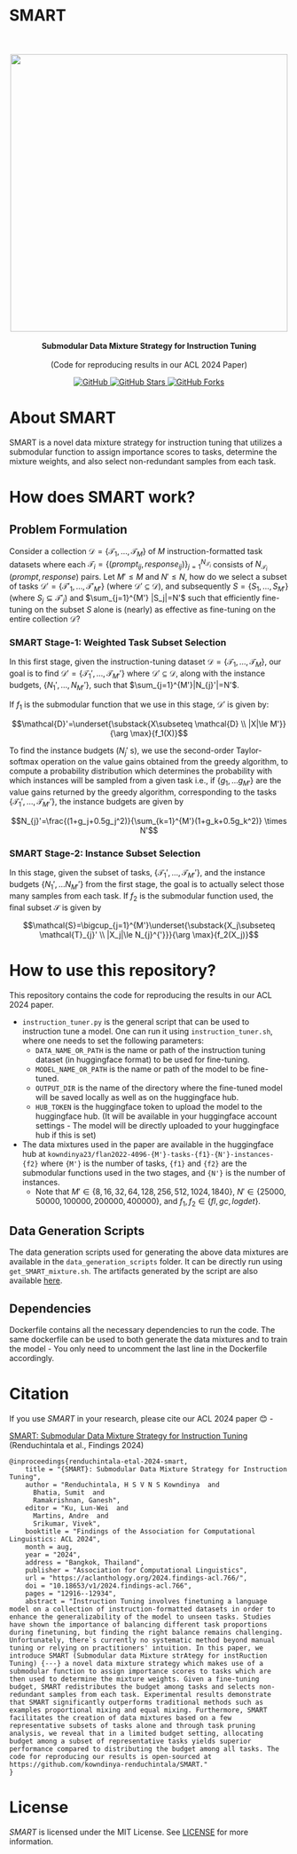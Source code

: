 # SMART

<p align="center">
    <br>
        &nbsp&nbsp&nbsp&nbsp&nbsp&nbsp&nbsp&nbsp&nbsp&nbsp&nbsp&nbsp
        <img src="https://github.com/kowndinya-renduchintala/SMART/blob/main/smart_logo.png" width="500" />
        <!-- <img src="smart_logo.png" width="500" /> -->
    </br>
    <br>
        <strong> Submodular Data Mixture Strategy for Instruction Tuning </strong>
    </br>
    <br>
        (Code for reproducing results in our ACL 2024 Paper)
    </br>
</p>

<p align="center">
    <a href="https://github.com/kowndinya-renduchintala/SMART/blob/main/LICENSE.txt">
        <img alt="GitHub" src="https://img.shields.io/github/license/kowndinya-renduchintala/SMART?color=blue">
    </a>
    <a href="#">
        <img alt="GitHub Stars" src="https://img.shields.io/github/stars/kowndinya-renduchintala/SMART">
    </a>
    <a href="#">
        <img alt="GitHub Forks" src="https://img.shields.io/github/forks/kowndinya-renduchintala/SMART">
    </a>
</p>

# About SMART

SMART is a novel data mixture strategy for instruction tuning that utilizes a submodular function to assign importance scores to tasks, determine the mixture weights, and also select non-redundant samples from each task.

# How does SMART work?

## Problem Formulation

Consider a collection $`\mathcal{D}=\{\mathcal{T}_1, \dots, \mathcal{T}_M\}`$ of $`M`$ instruction-formatted task datasets where each $`\mathcal{T}_i=\{(prompt_{ij}, response_{ij})\}_{j=1}^{N_{\mathcal{T}_i}}`$ consists of $`N_{\mathcal{T}_i}`$ $(prompt, response)$ pairs. Let $`M' \leq M`$ and $`N' \leq N`$, how do we select a subset of tasks $`\mathcal{D}'=\{\mathcal{T}'_1, \dots, \mathcal{T}'_{M'}\}`$ (where $`\mathcal{D}' \subseteq \mathcal{D}`$), and subsequently $`S=\{S_1, \dots, S_{M'}\}`$ (where $`S_j \subseteq \mathcal{T}'_j`$) and $`\sum_{j=1}^{M'} |S_j|=N'`$ such that efficiently fine-tuning on the subset $`S`$ alone is (nearly) as effective as fine-tuning on the entire collection $`\mathcal{D}`$?

### SMART Stage-1: Weighted Task Subset Selection

In this first stage, given the instruction-tuning dataset $`\mathcal{D}=\{\mathcal{T}_1, \dots, \mathcal{T}_M\}`$, our goal is to find $`\mathcal{D}'=\{\mathcal{T}_{1}', \dots, \mathcal{T}_{M'}'\}`$ where $`\mathcal{D}' \subseteq \mathcal{D}`$, along with the instance budgets, $`\{N_{1}', \dots, N_{M'}'\}`$, such that $`\sum_{j=1}^{M'}|N_{j}'|=N'`$.

If $`f_1`$ is the submodular function that we use in this stage, $`\mathcal{D}'`$ is given by:


```math
\mathcal{D}'=\underset{\substack{X\subseteq \mathcal{D} \\ |X|\le M'}}{\arg \max}{f_1(X)}
```

To find the instance budgets ($`N_{j}'`$ s), we use the second-order Taylor-softmax operation on the value gains obtained from the greedy algorithm, to compute a probability distribution which determines the probability with which instances will be sampled from a given task i.e., if $`\{g_1, \dots g_{M'}\}`$ are the value gains returned by the greedy algorithm, corresponding to the tasks $`\{\mathcal{T}_{1}', \dots, \mathcal{T}_{M'}'\}`$, the instance budgets are given by

```math
N_{j}'=\frac{(1+g_j+0.5g_j^2)}{\sum_{k=1}^{M'}(1+g_k+0.5g_k^2)} \times N'
```

### SMART Stage-2: Instance Subset Selection

In this stage, given the subset of tasks, $`\{\mathcal{T}_{1}', \dots, \mathcal{T}_{M'}'\}`$, and the instance budgets $`\{N_{1}', \dots N_{M'}'\}`$ from the first stage, the goal is to actually select those many samples from each task. If $`f_2`$ is the submodular function used, the final subset $`\mathcal{S}`$ is given by

```math
\mathcal{S}=\bigcup_{j=1}^{M'}\underset{\substack{X_j\subseteq \mathcal{T}_{j}' \\ |X_j|\le N_{j}^{'}}}{\arg \max}{f_2(X_j)}
```

# How to use this repository?

This repository contains the code for reproducing the results in our ACL 2024 paper. 

- ```instruction_tuner.py``` is the general script that can be used to instruction tune a model. One can run it using ```instruction_tuner.sh```, where one needs to set the following parameters:
    - ```DATA_NAME_OR_PATH``` is the name or path of the instruction tuning dataset (in huggingface format) to be used for fine-tuning.
    - ```MODEL_NAME_OR_PATH``` is the name or path of the model to be fine-tuned.
    - ```OUTPUT_DIR``` is the name of the directory where the fine-tuned model will be saved locally as well as on the huggingface hub.
    - ```HUB_TOKEN``` is the huggingface token to upload the model to the huggingface hub. (It will be available in your huggingface account settings - The model will be directly uploaded to your huggingface hub if this is set)
- The data mixtures used in the paper are available in the huggingface hub at ```kowndinya23/flan2022-4096-{M'}-tasks-{f1}-{N'}-instances-{f2}``` where ```{M'}``` is the number of tasks, ```{f1}``` and ```{f2}``` are the submodular functions used in the two stages, and ```{N'}``` is the number of instances.
    - Note that $`M'\in\{8, 16, 32, 64, 128, 256, 512, 1024, 1840\}`$, $`N'\in\{25000, 50000, 100000, 200000, 400000\}`$, and $`f_1, f_2\in\{fl, gc, logdet\}`$.

## Data Generation Scripts

The data generation scripts used for generating the above data mixtures are available in the ```data_generation_scripts``` folder. It can be directly run using ```get_SMART_mixture.sh```. The artifacts generated by the script are also available [here](https://drive.google.com/drive/folders/1dmaboxejSAt52q90pHFzFKyOTELc08du?usp=sharing).

## Dependencies

Dockerfile contains all the necessary dependencies to run the code. The same dockerfile can be used to both generate the data mixtures and to train the model - You only need to uncomment the last line in the Dockerfile accordingly.

# Citation

If you use *SMART* in your research, please cite our ACL 2024 paper :blush: -


[SMART: Submodular Data Mixture Strategy for Instruction Tuning](https://aclanthology.org/2024.findings-acl.766/) (Renduchintala et al., Findings 2024)



```
@inproceedings{renduchintala-etal-2024-smart,
    title = "{SMART}: Submodular Data Mixture Strategy for Instruction Tuning",
    author = "Renduchintala, H S V N S Kowndinya  and
      Bhatia, Sumit  and
      Ramakrishnan, Ganesh",
    editor = "Ku, Lun-Wei  and
      Martins, Andre  and
      Srikumar, Vivek",
    booktitle = "Findings of the Association for Computational Linguistics: ACL 2024",
    month = aug,
    year = "2024",
    address = "Bangkok, Thailand",
    publisher = "Association for Computational Linguistics",
    url = "https://aclanthology.org/2024.findings-acl.766/",
    doi = "10.18653/v1/2024.findings-acl.766",
    pages = "12916--12934",
    abstract = "Instruction Tuning involves finetuning a language model on a collection of instruction-formatted datasets in order to enhance the generalizability of the model to unseen tasks. Studies have shown the importance of balancing different task proportions during finetuning, but finding the right balance remains challenging. Unfortunately, there`s currently no systematic method beyond manual tuning or relying on practitioners' intuition. In this paper, we introduce SMART (Submodular data Mixture strAtegy for instRuction Tuning) {---} a novel data mixture strategy which makes use of a submodular function to assign importance scores to tasks which are then used to determine the mixture weights. Given a fine-tuning budget, SMART redistributes the budget among tasks and selects non-redundant samples from each task. Experimental results demonstrate that SMART significantly outperforms traditional methods such as examples proportional mixing and equal mixing. Furthermore, SMART facilitates the creation of data mixtures based on a few representative subsets of tasks alone and through task pruning analysis, we reveal that in a limited budget setting, allocating budget among a subset of representative tasks yields superior performance compared to distributing the budget among all tasks. The code for reproducing our results is open-sourced at https://github.com/kowndinya-renduchintala/SMART."
}
```

# License

*SMART* is licensed under the MIT License. See [LICENSE](LICENSE) for more information.